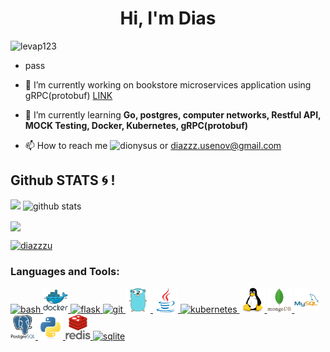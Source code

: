 <h1 align="center">Hi, I'm Dias</h1>
<p align="left"> <img src="https://komarev.com/ghpvc/?username=diazzzu&label=Profile%20views&color=0e75b6&style=flat" alt="levap123" /> </p>

- pass
- 🔭 I’m currently working on bookstore microservices application using gRPC(protobuf) [LINK](https://github.com/Levap123/bookstore)

- 🌱 I’m currently learning **Go, postgres, computer networks, Restful API, MOCK Testing, Docker, Kubernetes, gRPC(protobuf)**

- 📫 How to reach me ![dionysus](https://t.me/dionyusus) or diazzz.usenov@gmail.com


<p align="left">
</p>

## Github STATS :cyclone: !

<img src="https://github-readme-streak-stats.herokuapp.com/?user=diazzzu&theme=algolia&background=0d1117&date_format=M%20j%5B%2C%20Y%5D" />  ![github stats](https://github-readme-stats.vercel.app/api?username=diazzzu&show_icons=true&theme=algolia)

<img align="center" src = "https://github-readme-stats.vercel.app/api/top-langs/?username=diazzzu&layout=compact&theme=algolia"/>

<p align="left"> <a href="https://github.com/ryo-ma/github-profile-trophy"><img src="https://github-profile-trophy.vercel.app/?username=diazzzu" alt="diazzzu" /></a> </p>


<h3 align="left">Languages and Tools:</h3>
<p align="left"> <a href="https://www.gnu.org/software/bash/" target="_blank" rel="noreferrer"> <img src="https://www.vectorlogo.zone/logos/gnu_bash/gnu_bash-icon.svg" alt="bash" width="40" height="40"/> </a> <a href="https://www.docker.com/" target="_blank" rel="noreferrer"> <img src="https://raw.githubusercontent.com/devicons/devicon/master/icons/docker/docker-original-wordmark.svg" alt="docker" width="40" height="40"/> </a> <a href="https://flask.palletsprojects.com/" target="_blank" rel="noreferrer"> <img src="https://www.vectorlogo.zone/logos/pocoo_flask/pocoo_flask-icon.svg" alt="flask" width="40" height="40"/> </a> <a href="https://git-scm.com/" target="_blank" rel="noreferrer"> <img src="https://www.vectorlogo.zone/logos/git-scm/git-scm-icon.svg" alt="git" width="40" height="40"/> </a> <a href="https://golang.org" target="_blank" rel="noreferrer"> <img src="https://raw.githubusercontent.com/devicons/devicon/master/icons/go/go-original.svg" alt="go" width="40" height="40"/> </a> <a href="https://www.java.com" target="_blank" rel="noreferrer"> <img src="https://raw.githubusercontent.com/devicons/devicon/master/icons/java/java-original.svg" alt="java" width="40" height="40"/> </a> <a href="https://kubernetes.io" target="_blank" rel="noreferrer"> <img src="https://www.vectorlogo.zone/logos/kubernetes/kubernetes-icon.svg" alt="kubernetes" width="40" height="40"/> </a> <a href="https://www.linux.org/" target="_blank" rel="noreferrer"> <img src="https://raw.githubusercontent.com/devicons/devicon/master/icons/linux/linux-original.svg" alt="linux" width="40" height="40"/> </a> <a href="https://www.mongodb.com/" target="_blank" rel="noreferrer"> <img src="https://raw.githubusercontent.com/devicons/devicon/master/icons/mongodb/mongodb-original-wordmark.svg" alt="mongodb" width="40" height="40"/> </a> <a href="https://www.mysql.com/" target="_blank" rel="noreferrer"> <img src="https://raw.githubusercontent.com/devicons/devicon/master/icons/mysql/mysql-original-wordmark.svg" alt="mysql" width="40" height="40"/> </a> <a href="https://www.postgresql.org" target="_blank" rel="noreferrer"> <img src="https://raw.githubusercontent.com/devicons/devicon/master/icons/postgresql/postgresql-original-wordmark.svg" alt="postgresql" width="40" height="40"/> </a> <a href="https://www.python.org" target="_blank" rel="noreferrer"> <img src="https://raw.githubusercontent.com/devicons/devicon/master/icons/python/python-original.svg" alt="python" width="40" height="40"/> </a> <a href="https://redis.io" target="_blank" rel="noreferrer"> <img src="https://raw.githubusercontent.com/devicons/devicon/master/icons/redis/redis-original-wordmark.svg" alt="redis" width="40" height="40"/> </a> <a href="https://www.sqlite.org/" target="_blank" rel="noreferrer"> <img src="https://www.vectorlogo.zone/logos/sqlite/sqlite-icon.svg" alt="sqlite" width="40" height="40"/> </a> </p>
